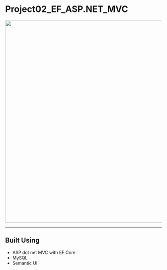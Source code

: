# Project02_EF_ASP.NET_MVC

<img src="demo.gif" width="650"/>

<hr/>

## Built Using
- ASP dot net MVC with EF Core 
- MySQL
- Semantic UI 

